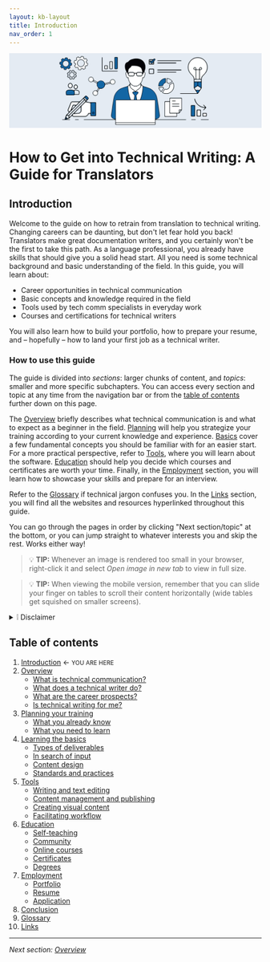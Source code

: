 ```yaml
---
layout: kb-layout
title: Introduction
nav_order: 1
---
```


![introduction](images/introduction.png)  

# How to Get into Technical Writing: A Guide for Translators

## Introduction

Welcome to the guide on how to retrain from translation to technical writing. Changing careers can be daunting, but don't let fear hold you back! Translators make great documentation writers, and you certainly won't be the first to take this path. As a language professional, you already have skills that should give you a solid head start. All you need is some technical background and basic understanding of the field. In this guide, you will learn about:

* Career opportunities in technical communication
* Basic concepts and knowledge required in the field
* Tools used by tech comm specialists in everyday work
* Courses and certifications for technical writers

You will also learn how to build your portfolio, how to prepare your resume, and – hopefully – how to land your first job as a technical writer.

### How to use this guide

The guide is divided into *sections*: larger chunks of content, and *topics*: smaller and more specific subchapters. You can access every section and topic at any time from the navigation bar or from the [table of contents](#table-of-contents) further down on this page.  

The [Overview](02-overview/index.md) briefly describes what technical communication is and what to expect as a beginner in the field. [Planning](03-planning-your-training/index.md) will help you strategize your training according to your current knowledge and experience. [Basics](04-learning-the-basics/index.md) cover a few fundamental concepts you should be familiar with for an easier start. For a more practical perspective, refer to [Tools](05-tools/index.md), where you will learn about the software. [Education](06-education/index.md) should help you decide which courses and certificates are worth your time. Finally, in the [Employment](07-employment/index.md) section, you will learn how to showcase your skills and prepare for an interview.  

Refer to the [Glossary](09-glossary/index.md) if technical jargon confuses you. In the [Links](10-links/index.md) section, you will find all the websites and resources hyperlinked throughout this guide.

You can go through the pages in order by clicking "Next section/topic" at the bottom, or you can jump straight to whatever interests you and skip the rest. Works either way!  

> 💡 **TIP:** Whenever an image is rendered too small in your browser, right-click it and select *Open image in new tab* to view in full size.  

> 💡 **TIP:** When viewing the mobile version, remember that you can slide your finger on tables to scroll their content horizontally (wide tables get squished on smaller screens).  

<!-- HTML CONTAMINATION -->

<details>
<summary><span>❕ Disclaimer  </span></summary>
This guide was created in 2022 and adapted to the Polish job market at the time. The author does not guarantee that the website will receive updates or that the content will be adjusted for other locations. Thus, certain practices, tools, and realities described in this guide might have changed since the initial publication date. For visitors outside of Poland, some information (especially chapters on education and employment) may be irrelevant due to regional differences. Hopefully, those readers will be able to find viable alternatives and similar solutions within their area.
</details>  

## Table of contents  

1. <span class="introduction">[Introduction](index.md)</span> ← <small>YOU ARE HERE</small>  
2. [Overview](02-overview/)  
   * [What is technical communication?](02-overview/1-what-is-technical-communication/)  
   * [What does a technical writer do?](02-overview/2-what-does-a-technical-writer-do/)  
   * [What are the career prospects?](02-overview/3-what-are-the-career-prospects/)  
   * [Is technical writing for me?](02-overview/4-is-technical-writing-for-me/)  
3. [Planning your training](03-planning-your-training/)  
   * [What you already know](03-planning-your-training/1-what-you-already-know/)  
   * [What you need to learn](03-planning-your-training/2-what-you-need-to-learn/)  
4. [Learning the basics](04-learning-the-basics/)  
   * [Types of deliverables](04-learning-the-basics/1-types-of-deliverables/)  
   * [In search of input](04-learning-the-basics/2-in-search-of-input/)  
   * [Content design](04-learning-the-basics/3-content-design/)  
   * [Standards and practices](04-learning-the-basics/4-standards-and-practices/)  
5. [Tools](05-tools/)  
   * [Writing and text editing](05-tools/1-writing-and-text-editing/)  
   * [Content management and publishing](05-tools/2-content-management-and-publishing/)  
   * [Creating visual content](05-tools/3-creating-visual-content/)  
   * [Facilitating workflow](05-tools/4-facilitating-workflow/)  
6. [Education](06-education/index.md)  
   * [Self-teaching](06-education/1-self-teaching/)  
   * [Community](06-education/2-community/)
   * [Online courses](06-education/3-online-courses/)  
   * [Certificates](06-education/4-certificates/)  
   * [Degrees](06-education/5-degrees/)  
7. [Employment](07-employment/)   
   * [Portfolio](07-employment/1-portfolio/)  
   * [Resume](07-employment/2-resume/)  
   * [Application](07-employment/3-application/)  
8. [Conclusion](08-conclusion/)  
9. [Glossary](09-glossary/)  
10. [Links](10-links/)  
	
---

*Next section: [Overview](02-overview/)*

